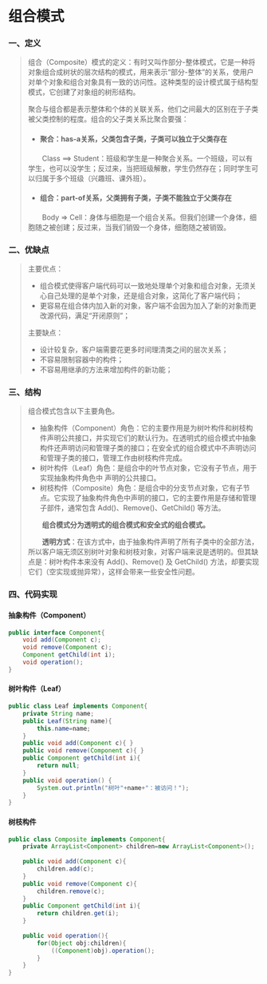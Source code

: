 # 组合模式

### 一、定义

>​		组合（Composite）模式的定义：有时又叫作部分-整体模式，它是一种将对象组合成树状的层次结构的模式，用来表示“部分-整体”的关系，使用户对单个对象和组合对象具有一致的访问性。这种类型的设计模式属于结构型模式，它创建了对象组的树形结构。
>
>​		聚合与组合都是表示整体和个体的关联关系，他们之间最大的区别在于子类被父类控制的程度。组合的父子类关系比聚合要强：
>
>- #### 聚合：has-a关系，父类包含子类，子类可以独立于父类存在
>
>　　Class ==> Student：班级和学生是一种聚合关系。一个班级，可以有学生，也可以没学生；反过来，当把班级解散，学生仍然存在；同时学生可以归属于多个班级（兴趣班、课外班）。
>
>- #### 组合：part-of关系，父类拥有子类，子类不能独立于父类存在
>
>　　Body ⇒ Cell：身体与细胞是一个组合关系。但我们创建一个身体，细胞随之被创建；反过来，当我们销毁一个身体，细胞随之被销毁。

### 二、优缺点

>主要优点：
>
>- 组合模式使得客户端代码可以一致地处理单个对象和组合对象，无须关心自己处理的是单个对象，还是组合对象，这简化了客户端代码；
>- 更容易在组合体内加入新的对象，客户端不会因为加入了新的对象而更改源代码，满足“开闭原则”；
>
>主要缺点：
>
>- 设计较复杂，客户端需要花更多时间理清类之间的层次关系；
>- 不容易限制容器中的构件；
>- 不容易用继承的方法来增加构件的新功能；

### 三、结构

>组合模式包含以下主要角色。
>
>- 抽象构件（Component）角色：它的主要作用是为树叶构件和树枝构件声明公共接口，并实现它们的默认行为。在透明式的组合模式中抽象构件还声明访问和管理子类的接口；在安全式的组合模式中不声明访问和管理子类的接口，管理工作由树枝构件完成。
>- 树叶构件（Leaf）角色：是组合中的叶节点对象，它没有子节点，用于实现抽象构件角色中 声明的公共接口。
>- 树枝构件（Composite）角色：是组合中的分支节点对象，它有子节点。它实现了抽象构件角色中声明的接口，它的主要作用是存储和管理子部件，通常包含 Add()、Remove()、GetChild() 等方法。
>
>　　**组合模式分为透明式的组合模式和安全式的组合模式。**
>
>　　**透明方式**：在该方式中，由于抽象构件声明了所有子类中的全部方法，所以客户端无须区别树叶对象和树枝对象，对客户端来说是透明的。但其缺点是：树叶构件本来没有 Add()、Remove() 及 GetChild() 方法，却要实现它们（空实现或抛异常），这样会带来一些安全性问题。

### 四、代码实现

#### 抽象构件（Component）

```java
public interface Component{
    void add(Component c);
    void remove(Component c);
    Component getChild(int i);
    void operation();
}
```

#### 树叶构件（Leaf）

```java
public class Leaf implements Component{
    private String name;
    public Leaf(String name){
        this.name=name;
    }
    public void add(Component c){ }
    public void remove(Component c){ }
    public Component getChild(int i){
        return null;
    }
    public void operation() {
        System.out.println("树叶"+name+"：被访问！");
    }
}
```

#### 树枝构件

```java
public class Composite implements Component{
    private ArrayList<Component> children=new ArrayList<Component>();
    
    public void add(Component c){
        children.add(c);
    }
    public void remove(Component c){
        children.remove(c);
    }
    public Component getChild(int i){
        return children.get(i);
    }
    
    public void operation(){
        for(Object obj:children){
            ((Component)obj).operation();
        }
    }
}
```

